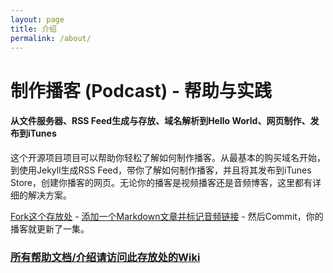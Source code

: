```yaml
---
layout: page
title: 介绍
permalink: /about/
---
```


制作播客 (Podcast) - 帮助与实践
===============

#### 从文件服务器、RSS Feed生成与存放、域名解析到Hello World、网页制作、发布到iTunes

这个开源项目项目可以帮助你轻松了解如何制作播客。从最基本的购买域名开始，到使用Jekyll生成RSS Feed，带你了解如何制作播客，并且将其发布到iTunes Store，创建你播客的网页。无论你的播客是视频播客还是音频博客，这里都有详细的解决方案。

[Fork这个存放处](https://github.com/ZE3kr/podcast-example/fork) - [添加一个Markdown文章并标记音频链接]() - 然后Commit，你的播客就更新了一集。

### [所有帮助文档/介绍请访问此存放处的Wiki](https://github.com/ZE3kr/podcast-example/wiki)
